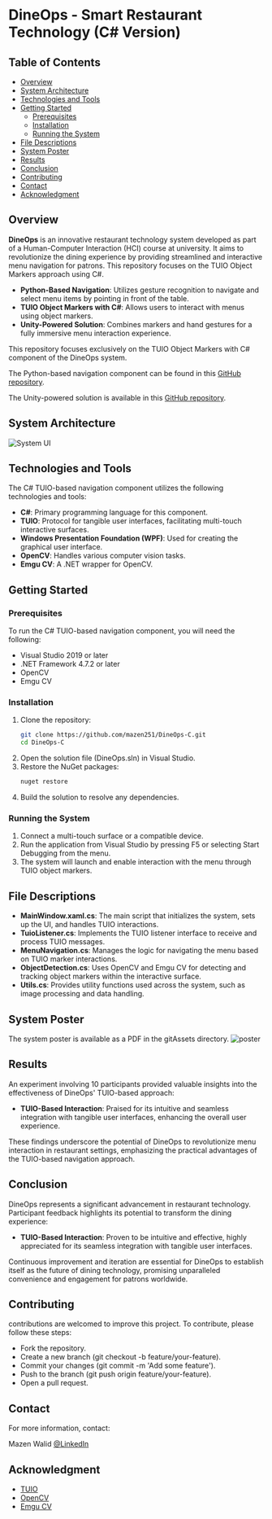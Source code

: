 
# DineOps - Smart Restaurant Technology (C# Version)

## Table of Contents
- [Overview](#overview)
- [System Architecture](#system-architecture)
- [Technologies and Tools](#technologies-and-tools)
- [Getting Started](#getting-started)
  - [Prerequisites](#prerequisites)
  - [Installation](#installation)
  - [Running the System](#running-the-system)
- [File Descriptions](#file-descriptions)
- [System Poster](#system-poster)
- [Results](#results)
- [Conclusion](#conclusion)
- [Contributing](#contributing)
- [Contact](#contact)
- [Acknowledgment](#acknowledgment)

## Overview

**DineOps** is an innovative restaurant technology system developed as part of a Human-Computer Interaction (HCI) course at university. It aims to revolutionize the dining experience by providing streamlined and interactive menu navigation for patrons. This repository focuses on the TUIO Object Markers approach using C#.

- **Python-Based Navigation**: Utilizes gesture recognition to navigate and select menu items by pointing in front of the table.
- **TUIO Object Markers with C#**: Allows users to interact with menus using object markers.
- **Unity-Powered Solution**: Combines markers and hand gestures for a fully immersive menu interaction experience.
 


This repository focuses exclusively on the TUIO Object Markers with C# component of the DineOps system.

The Python-based navigation component can be found in this [GitHub repository](https://github.com/mazen251/DineOps-Python.git).

The Unity-powered solution is available in this [GitHub repository](#).

## System Architecture

![System UI](gitAssets/DineOpsw.png)

## Technologies and Tools

The C# TUIO-based navigation component utilizes the following technologies and tools:

- **C#**: Primary programming language for this component.
- **TUIO**: Protocol for tangible user interfaces, facilitating multi-touch interactive surfaces.
- **Windows Presentation Foundation (WPF)**: Used for creating the graphical user interface.
- **OpenCV**: Handles various computer vision tasks.
- **Emgu CV**: A .NET wrapper for OpenCV.

## Getting Started

### Prerequisites

To run the C# TUIO-based navigation component, you will need the following:

- Visual Studio 2019 or later
- .NET Framework 4.7.2 or later
- OpenCV
- Emgu CV

### Installation

1. Clone the repository:
   ```bash
   git clone https://github.com/mazen251/DineOps-C.git
   cd DineOps-C
   ```
2. Open the solution file (DineOps.sln) in Visual Studio.
3. Restore the NuGet packages:
   ```bash
   nuget restore
   ```
4. Build the solution to resolve any dependencies.

### Running the System

1. Connect a multi-touch surface or a compatible device.
2. Run the application from Visual Studio by pressing F5 or selecting Start Debugging from the menu.
3. The system will launch and enable interaction with the menu through TUIO object markers.

## File Descriptions

- **MainWindow.xaml.cs**: The main script that initializes the system, sets up the UI, and handles TUIO interactions.
- **TuioListener.cs**: Implements the TUIO listener interface to receive and process TUIO messages.
- **MenuNavigation.cs**: Manages the logic for navigating the menu based on TUIO marker interactions.
- **ObjectDetection.cs**: Uses OpenCV and Emgu CV for detecting and tracking object markers within the interactive surface.
- **Utils.cs**: Provides utility functions used across the system, such as image processing and data handling.

## System Poster

The system poster is available as a PDF in the gitAssets directory.
![poster](gitAssets/poster.png)

## Results

An experiment involving 10 participants provided valuable insights into the effectiveness of DineOps' TUIO-based approach:

- **TUIO-Based Interaction**: Praised for its intuitive and seamless integration with tangible user interfaces, enhancing the overall user experience.

These findings underscore the potential of DineOps to revolutionize menu interaction in restaurant settings, emphasizing the practical advantages of the TUIO-based navigation approach.

## Conclusion

DineOps represents a significant advancement in restaurant technology. Participant feedback highlights its potential to transform the dining experience:

- **TUIO-Based Interaction**: Proven to be intuitive and effective, highly appreciated for its seamless integration with tangible user interfaces.

Continuous improvement and iteration are essential for DineOps to establish itself as the future of dining technology, promising unparalleled convenience and engagement for patrons worldwide.

## Contributing

contributions are welcomed to improve this project. To contribute, please follow these steps:

- Fork the repository.
- Create a new branch (git checkout -b feature/your-feature).
- Commit your changes (git commit -m 'Add some feature').
- Push to the branch (git push origin feature/your-feature).
- Open a pull request.

## Contact

For more information, contact:

Mazen Walid [@LinkedIn](https://www.linkedin.com/in/mazen-walid-225582208/)


## Acknowledgment

- [TUIO](http://www.tuio.org/)
- [OpenCV](https://opencv.org/)
- [Emgu CV](http://www.emgu.com/wiki/index.php/Main_Page)



